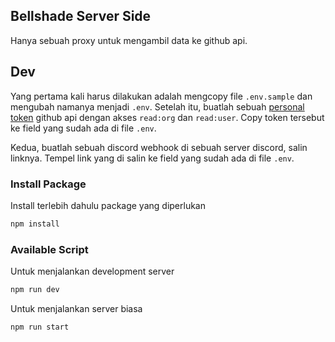 ## Bellshade Server Side

Hanya sebuah proxy untuk mengambil data ke github api.

## Dev

Yang pertama kali harus dilakukan adalah mengcopy file `.env.sample` dan mengubah namanya menjadi `.env`. Setelah itu, buatlah sebuah [personal token](https://github.com/settings/tokens) github api dengan akses `read:org` dan `read:user`. Copy token tersebut ke field yang sudah ada di file `.env`.

Kedua, buatlah sebuah discord webhook di sebuah server discord, salin linknya. Tempel link yang di salin ke field yang sudah ada di file `.env`.

### Install Package

Install terlebih dahulu package yang diperlukan

```bash
npm install
```

### Available Script

Untuk menjalankan development server

```bash
npm run dev
```

Untuk menjalankan server biasa

```bash
npm run start
```
